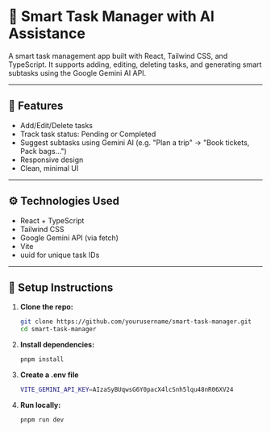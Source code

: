 # 🧠 Smart Task Manager with AI Assistance

A smart task management app built with React, Tailwind CSS, and TypeScript. It supports adding, editing, deleting tasks, and generating smart subtasks using the Google Gemini AI API.

---

## 🚀 Features

- Add/Edit/Delete tasks
- Track task status: Pending or Completed
- Suggest subtasks using Gemini AI (e.g. "Plan a trip" → "Book tickets, Pack bags...")
- Responsive design
- Clean, minimal UI

---

## ⚙️ Technologies Used

- React + TypeScript
- Tailwind CSS
- Google Gemini API (via fetch)
- Vite 
- uuid for unique task IDs

---

## 🧪 Setup Instructions

1. **Clone the repo:**
   ```bash
   git clone https://github.com/yourusername/smart-task-manager.git
   cd smart-task-manager

2. **Install dependencies:**
   ```bash
   pnpm install
3. **Create a .env file**
   ```bash
   VITE_GEMINI_API_KEY=AIzaSyBUqwsG6Y0pacX4lcSnh5lqu48nR06XV24
4. **Run locally:**
   ```bash
   pnpm run dev



